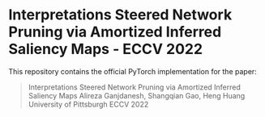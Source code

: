 # Interpretations Steered Network Pruning via Amortized Inferred Saliency Maps - ECCV 2022

This repository contains the official PyTorch implementation for the paper:
> Interpretations Steered Network Pruning via Amortized Inferred Saliency Maps
> Alireza Ganjdanesh, Shangqian Gao, Heng Huang
> University of Pittsburgh
> ECCV 2022

